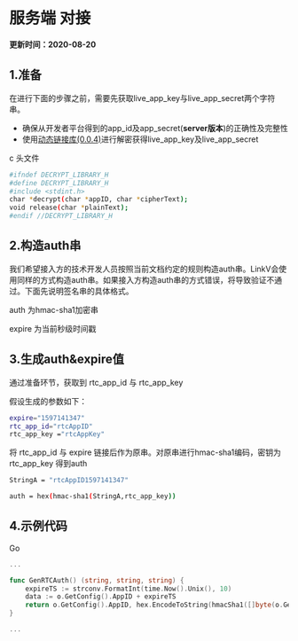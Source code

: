 # 服务端 对接

**更新时间：2020-08-20**

## 1\.准备

在进行下面的步骤之前，需要先获取live_app_key与live_app_secret两个字符串。
- 确保从开发者平台得到的app_id及app_secret(**server版本**)的正确性及完整性
- 使用[动态链接库(0.0.4)](https://dl.linkv.io/static/server/0.0.4/libdecrypt.so)进行解密获得live_app_key及live_app_secret

c 头文件
```sh
#ifndef DECRYPT_LIBRARY_H
#define DECRYPT_LIBRARY_H
#include <stdint.h>
char *decrypt(char *appID, char *cipherText);
void release(char *plainText);
#endif //DECRYPT_LIBRARY_H
```

## 2\.构造auth串

我们希望接入方的技术开发人员按照当前文档约定的规则构造auth串。LinkV会使用同样的方式构造auth串。如果接入方构造auth串的方式错误，将导致验证不通过。下面先说明签名串的具体格式。

auth 为hmac-sha1加密串

expire 为当前秒级时间戳

## 3\.生成auth&expire值
通过准备环节，获取到 rtc_app_id 与 rtc_app_key

假设生成的参数如下：
```sh
expire="1597141347"
rtc_app_id="rtcAppID"
rtc_app_key ="rtcAppKey"
```

将 rtc_app_id 与 expire 链接后作为原串。对原串进行hmac-sha1编码，密钥为rtc_app_key 得到auth
```sh
StringA = "rtcAppID1597141347"

auth = hex(hmac-sha1(StringA,rtc_app_key))
```


## 4\.示例代码

Go
```go
...

func GenRTCAuth() (string, string, string) {
	expireTS := strconv.FormatInt(time.Now().Unix(), 10)
	data := o.GetConfig().AppID + expireTS
	return o.GetConfig().AppID, hex.EncodeToString(hmacSha1([]byte(o.GetConfig().AppKey), []byte(data))), expireTS
}

...
```